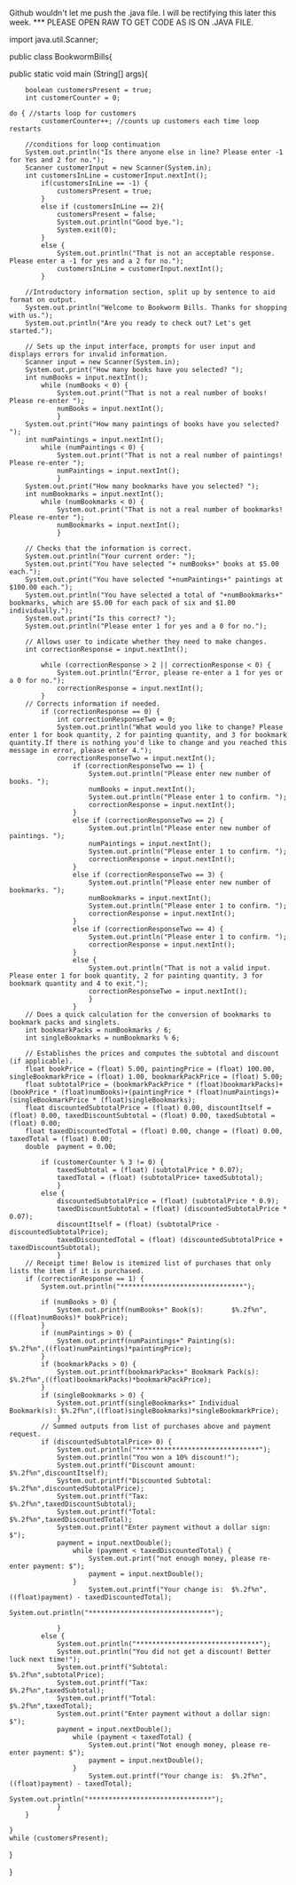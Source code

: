 
Github wouldn't let me push the .java file. I will be rectifying this later this week. 
*** PLEASE OPEN RAW TO GET CODE AS IS ON .JAVA FILE.

import java.util.Scanner;

public class BookwormBills{

public static void main (String[] args){
		
		boolean customersPresent = true;
		int customerCounter = 0; 
	
	do { //starts loop for customers 
			customerCounter++; //counts up customers each time loop restarts
			
		//conditions for loop continuation
		System.out.println("Is there anyone else in line? Please enter -1 for Yes and 2 for no.");
		Scanner customerInput = new Scanner(System.in);
		int customersInLine = customerInput.nextInt();
			if(customersInLine == -1) {
				customersPresent = true;
			}
			else if (customersInLine == 2){
				customersPresent = false;
				System.out.println("Good bye.");
				System.exit(0);
			} 
			else {
				System.out.println("That is not an acceptable response. Please enter a -1 for yes and a 2 for no.");
				customersInLine = customerInput.nextInt();
			}
			
		//Introductory information section, split up by sentence to aid format on output.
		System.out.println("Welcome to Bookworm Bills. Thanks for shopping with us.");
		System.out.println("Are you ready to check out? Let's get started.");
	
		// Sets up the input interface, prompts for user input and displays errors for invalid information.
		Scanner input = new Scanner(System.in); 
		System.out.print("How many books have you selected? ");
		int numBooks = input.nextInt(); 
			while (numBooks < 0) {
				System.out.print("That is not a real number of books! Please re-enter ");
				numBooks = input.nextInt();
				}
		System.out.print("How many paintings of books have you selected? ");
		int numPaintings = input.nextInt(); 
			while (numPaintings < 0) {
				System.out.print("That is not a real number of paintings! Please re-enter ");
				numPaintings = input.nextInt();
				}
		System.out.print("How many bookmarks have you selected? ");
		int numBookmarks = input.nextInt();
			while (numBookmarks < 0) {
				System.out.print("That is not a real number of bookmarks! Please re-enter ");
				numBookmarks = input.nextInt();
				}
	
		// Checks that the information is correct.
		System.out.println("Your current order: ");
		System.out.print("You have selected "+ numBooks+" books at $5.00 each.");
		System.out.print("You have selected "+numPaintings+" paintings at $100.00 each.");
		System.out.println("You have selected a total of "+numBookmarks+" bookmarks, which are $5.00 for each pack of six and $1.00 individually.");
		System.out.print("Is this correct? ");
		System.out.println("Please enter 1 for yes and a 0 for no.");
	
		// Allows user to indicate whether they need to make changes.
		int correctionResponse = input.nextInt();

			while (correctionResponse > 2 || correctionResponse < 0) {
				System.out.println("Error, please re-enter a 1 for yes or a 0 for no.");
				correctionResponse = input.nextInt();
			}
		// Corrects information if needed.
			if (correctionResponse == 0) {
				int correctionResponseTwo = 0;
				System.out.println("What would you like to change? Please enter 1 for book quantity, 2 for painting quantity, and 3 for bookmark quantity.If there is nothing you'd like to change and you reached this message in error, please enter 4.");
				correctionResponseTwo = input.nextInt();
					if (correctionResponseTwo == 1) { 
						System.out.println("Please enter new number of books. ");
						numBooks = input.nextInt();
						System.out.println("Please enter 1 to confirm. ");
						correctionResponse = input.nextInt();
					}
					else if (correctionResponseTwo == 2) { 
						System.out.println("Please enter new number of paintings. ");
						numPaintings = input.nextInt();
						System.out.println("Please enter 1 to confirm. ");
						correctionResponse = input.nextInt();
					}
					else if (correctionResponseTwo == 3) { 
						System.out.println("Please enter new number of bookmarks. ");
						numBookmarks = input.nextInt();
						System.out.println("Please enter 1 to confirm. ");
						correctionResponse = input.nextInt();
					}
					else if (correctionResponseTwo == 4) { 
						System.out.println("Please enter 1 to confirm. ");
						correctionResponse = input.nextInt();
					}
					else {
						System.out.println("That is not a valid input. Please enter 1 for book quantity, 2 for painting quantity, 3 for bookmark quantity and 4 to exit.");
						correctionResponseTwo = input.nextInt();
						}
					}
		// Does a quick calculation for the conversion of bookmarks to bookmark packs and singlets.
		int bookmarkPacks = numBookmarks / 6;
		int singleBookmarks = numBookmarks % 6;

		// Establishes the prices and computes the subtotal and discount (if applicable).
		float bookPrice = (float) 5.00, paintingPrice = (float) 100.00, singleBookmarkPrice = (float) 1.00, bookmarkPackPrice = (float) 5.00;
		float subtotalPrice = (bookmarkPackPrice * (float)bookmarkPacks)+(bookPrice * (float)numBooks)+(paintingPrice * (float)numPaintings)+(singleBookmarkPrice * (float)singleBookmarks);
		float discountedSubtotalPrice = (float) 0.00, discountItself = (float) 0.00, taxedDiscountSubtotal = (float) 0.00, taxedSubtotal = (float) 0.00;
		float taxedDiscountedTotal = (float) 0.00, change = (float) 0.00, taxedTotal = (float) 0.00;
		double  payment = 0.00;
		
			if (customerCounter % 3 != 0) {
				taxedSubtotal = (float) (subtotalPrice * 0.07);
				taxedTotal = (float) (subtotalPrice+ taxedSubtotal);
				}
			else {
				discountedSubtotalPrice = (float) (subtotalPrice * 0.9);
				taxedDiscountSubtotal = (float) (discountedSubtotalPrice * 0.07);
				discountItself = (float) (subtotalPrice - discountedSubtotalPrice);
				taxedDiscountedTotal = (float) (discountedSubtotalPrice + taxedDiscountSubtotal);
				}
		// Receipt time! Below is itemized list of purchases that only lists the item if it is purchased.
		if (correctionResponse == 1) {
			System.out.println("*******************************");
			
			if (numBooks > 0) {
				System.out.printf(numBooks+" Book(s):		$%.2f%n",((float)numBooks)* bookPrice);
			}
			if (numPaintings > 0) {
				System.out.printf(numPaintings+" Painting(s):		$%.2f%n",((float)numPaintings)*paintingPrice);
			}
			if (bookmarkPacks > 0) {
				System.out.printf(bookmarkPacks+" Bookmark Pack(s):	$%.2f%n",((float)bookmarkPacks)*bookmarkPackPrice);
			}
			if (singleBookmarks > 0) {
				System.out.printf(singleBookmarks+" Individual Bookmark(s): $%.2f%n",((float)singleBookmarks)*singleBookmarkPrice);
				}
			// Summed outputs from list of purchases above and payment request.
			if (discountedSubtotalPrice> 0) {
				System.out.println("*******************************");
				System.out.println("You won a 10% discount!");
				System.out.printf("Discount amount:			 $%.2f%n",discountItself);
				System.out.printf("Discounted Subtotal:     		$%.2f%n",discountedSubtotalPrice);
				System.out.printf("Tax: 					 $%.2f%n",taxedDiscountSubtotal);
				System.out.printf("Total: 					 $%.2f%n",taxedDiscountedTotal);
				System.out.print("Enter payment without a dollar sign:    $");
				payment = input.nextDouble();
					while (payment < taxedDiscountedTotal) {
						System.out.print("not enough money, please re-enter payment: $");
						payment = input.nextDouble();
					}
						System.out.printf("Your change is:  $%.2f%n",((float)payment) - taxedDiscountedTotal);
						System.out.println("*******************************");

				}
			else {
				System.out.println("*******************************");
				System.out.println("You did not get a discount! Better luck next time!");
				System.out.printf("Subtotal:				$%.2f%n",subtotalPrice);
				System.out.printf("Tax:					$%.2f%n",taxedSubtotal);
				System.out.printf("Total: 					$%.2f%n",taxedTotal);
				System.out.print("Enter payment without a dollar sign:    $");
				payment = input.nextDouble();
					while (payment < taxedTotal) {
						System.out.print("Not enough money, please re-enter payment: $");
						payment = input.nextDouble();
					}
						System.out.printf("Your change is:  $%.2f%n",((float)payment) - taxedTotal);
						System.out.println("*******************************");
				}
		}

	} 
	while (customersPresent);

}

}
